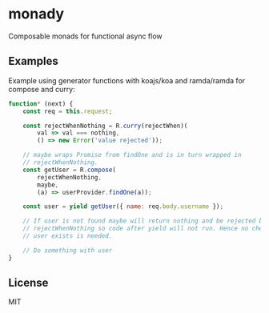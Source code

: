 # monady

Composable monads for functional async flow

## Examples

Example using generator functions with koajs/koa and ramda/ramda for compose
and curry:

```js
function* (next) {
    const req = this.request;

    const rejectWhenNothing = R.curry(rejectWhen)(
        val => val === nothing,
        () => new Error('value rejected'));

    // maybe wraps Promise from findOne and is in turn wrapped in
    // rejectWhenNothing.
    const getUser = R.compose(
        rejectWhenNothing,
        maybe,
        (a) => userProvider.findOne(a));

    const user = yield getUser({ name: req.body.username });

    // If user is not found maybe will return nothing and be rejected by
    // rejectWhenNothing so code after yield will not run. Hence no check if
    // user exists is needed.

    // Do something with user
}
```

## License

  MIT
